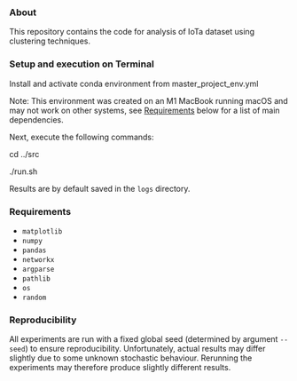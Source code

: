 ### About
This repository contains the code for analysis of IoTa dataset using clustering techniques.

### Setup and execution on Terminal
Install and activate conda environment from master_project_env.yml

Note: This environment was created on an M1 MacBook running macOS and may not work on other systems, see [Requirements](#requirements) below for a list of main dependencies.

Next, execute the following commands:

cd ../src

./run.sh

Results are by default saved in the `logs` directory.

### Requirements
* `matplotlib`
* `numpy`
* `pandas`
* `networkx`
* `argparse`
* `pathlib`
* `os`
* `random`


### Reproducibility
All experiments are run with a fixed global seed (determined by argument `--seed`) to ensure reproducibility. Unfortunately, actual results may differ slightly due to some unknown stochastic behaviour. Rerunning the experiments may therefore produce slightly different results.


